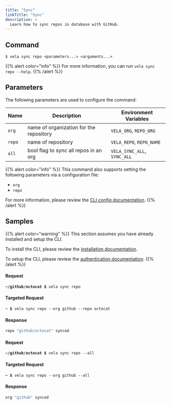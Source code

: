 ```yaml
---
title: "Sync"
linkTitle: "Sync"
description: >
  Learn how to sync repos in database with GitHub.
---
```


## Command

```
$ vela sync repo <parameters...> <arguments...>
```

{{% alert color="info" %}}
For more information, you can run `vela sync repo --help`.
{{% /alert %}}

## Parameters

The following parameters are used to configure the command:

| Name     | Description                             | Environment Variables        |
| -------- | --------------------------------------- | ---------------------------- |
| `org`    | name of organization for the repository | `VELA_ORG`, `REPO_ORG`       |
| `repo`   | name of repository                      | `VELA_REPO`, `REPO_NAME`     |
| `all`    | bool flag to sync all repos in an org   | `VELA_SYNC_ALL`, `SYNC_ALL`  |

{{% alert color="info" %}}
This command also supports setting the following parameters via a configuration file:

- `org`
- `repo`

For more information, please review the [CLI config documentation](/docs/reference/cli/config/).
{{% /alert %}}

## Samples

{{% alert color="warning" %}}
This section assumes you have already installed and setup the CLI.

To install the CLI, please review the [installation documentation](/docs/reference/cli/install/).

To setup the CLI, please review the [authentication documentation](/docs/reference/cli/authentication/).
{{% /alert %}}

#### Request

<div class="highlight"><pre><code><b>~/github/octocat $</b> vela sync repo</code></pre></div>

#### Targeted Request

<div class="highlight"><pre><code><b>~ $</b> vela sync repo --org github --repo octocat</code></pre></div>

#### Response

```sh
repo "github/octocat" synced
```

#### Request

<div class="highlight"><pre><code><b>~/github/octocat $</b> vela sync repo --all</code></pre></div>

#### Targeted Request

<div class="highlight"><pre><code><b>~ $</b> vela sync repo --org github --all</code></pre></div>

#### Response

```sh
org "github" synced